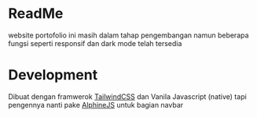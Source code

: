 # ReadMe
website portofolio ini masih dalam tahap pengembangan namun beberapa fungsi seperti responsif dan dark mode telah tersedia

# Development
Dibuat dengan framwerok [TailwindCSS](https://tailwindcss.com/) dan Vanila Javascript (native) tapi pengennya nanti pake [AlphineJS](https://alpinejs.dev/)  untuk bagian navbar

